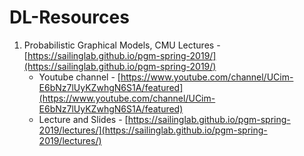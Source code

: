 # DL-Resources
1. Probabilistic Graphical Models, CMU Lectures - [https://sailinglab.github.io/pgm-spring-2019/](https://sailinglab.github.io/pgm-spring-2019/)
    * Youtube channel - [https://www.youtube.com/channel/UCim-E6bNz7lUyKZwhgN6S1A/featured](https://www.youtube.com/channel/UCim-E6bNz7lUyKZwhgN6S1A/featured)
    * Lecture and Slides - [https://sailinglab.github.io/pgm-spring-2019/lectures/](https://sailinglab.github.io/pgm-spring-2019/lectures/)
